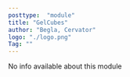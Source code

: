 ```yaml
---
posttype:  "module"  
title: "GelCubes"
author: "Begla, Cervator"
logo: "./logo.png"
Tag: ""
---
```

No info available about this module
